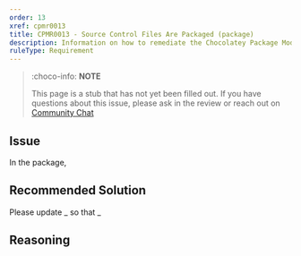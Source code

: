 ```yaml
---
order: 13
xref: cpmr0013
title: CPMR0013 - Source Control Files Are Packaged (package)
description: Information on how to remediate the Chocolatey Package Moderation Rule 0013
ruleType: Requirement
---
```


<?! Include "../../../../../shared/package-validator-rule-requirement.txt" /?>

> :choco-info: **NOTE**
>
> This page is a stub that has not yet been filled out. If you have questions about this issue, please ask in the review or reach out on [Community Chat](https://ch0.co/community)

## Issue

In the package,

## Recommended Solution

Please update _ so that _

## Reasoning
